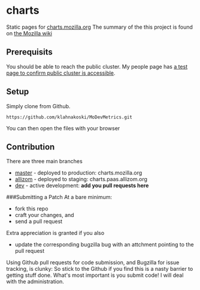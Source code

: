 charts
======
Static pages for [charts.mozilla.org](http://charts.mozilla.org/) The summary
of the this project is found on [the Mozilla wiki](https://wiki.mozilla.org/Auto-tools/Projects/Charts#Overview_of_charts.mozilla.org)


Prerequisits
------------

You should be able to reach the public cluster.  My people page has [a test page to confirm public cluster is accessible](http://people.mozilla.org/~klahnakoski/modevmetrics/Tutorial01-Minimum.html).


Setup
-----

Simply clone from Github.

    https://github.com/klahnakoski/MoDevMetrics.git

You can then open the files with your browser


Contribution
------------

There are three main branches

  * [master](.) - deployed to production: charts.mozilla.org
  * [allizom](tree/aliizom) - deployed to staging: charts.paas.allizom.org
  * [dev](tree/dev) - active development: **add you pull requests here**

###Submitting a Patch
At a bare minimum:

  * fork this repo
  * craft your changes, and
  * send a pull request

Extra appreciation is granted if you also

  * update the corresponding bugzilla bug with an attchment pointing to the
  pull request

Using Github pull requests for code submission, and Bugzilla for issue
tracking, is clunky:  So stick to the Github if you find this is a nasty
barrier to getting stuff done.  What's most important is you submit code!
I will deal with the administration.


